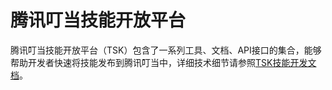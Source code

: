 # 腾讯叮当技能开放平台

腾讯叮当技能开放平台（TSK）包含了一系列工具、文档、API接口的集合，能够帮助开发者快速将技能发布到腾讯叮当中，详细技术细节请参照[TSK技能开发文档](#documents/README.md)。